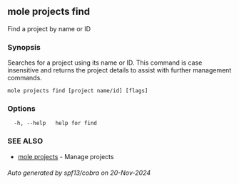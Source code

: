 ## mole projects find

Find a project by name or ID

### Synopsis

Searches for a project using its name or ID. 
This command is case insensitive and returns the project details 
to assist with further management commands.

```
mole projects find [project name/id] [flags]
```

### Options

```
  -h, --help   help for find
```

### SEE ALSO

* [mole projects](mole_projects.md)	 - Manage projects

###### Auto generated by spf13/cobra on 20-Nov-2024
